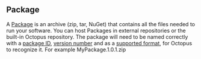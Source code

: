 <!-- from the terms section -->
## Package

A [Package](/docs/packaging-applications/index.md) is an archive (zip, tar, NuGet) that contains all the files needed to run your software. You can host Packages in external repositories or the built-in Octopus repository. The package will need to be named correctly with a [package ID](/docs/packaging-applications/index.md#package-id), [version number](/docs/packaging-applications/index.md#version-numbers) and as a [supported format](/docs/packaging-applications/index.md#supported-formats), for Octopus to recognize it. For example MyPackage.1.0.1.zip
